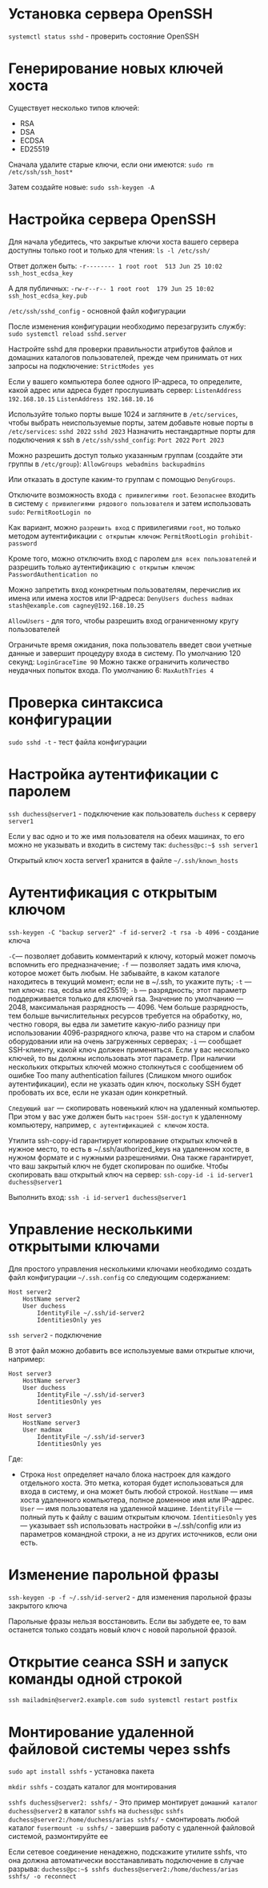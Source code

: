 # Установка сервера OpenSSH
`systemctl status sshd` - проверить состояние OpenSSH

# Генерирование новых ключей хоста

Существует несколько типов ключей: 
- RSA
- DSA 
- ECDSA
- ED25519

Сначала удалите старые ключи, если они имеются:
`sudo rm /etc/ssh/ssh_host*`

Затем создайте новые:
`sudo ssh-keygen -A`

# Настройка сервера OpenSSH
Для начала убедитесь, что закрытые ключи хоста вашего сервера доступны только root и только для чтения:
`ls -l /etc/ssh/`

Ответ должен быть:
`-r-------- 1 root root  513 Jun 25 10:02 ssh_host_ecdsa_key`

А для публичных:
`-rw-r--r-- 1 root root  179 Jun 25 10:02 ssh_host_ecdsa_key.pub`

`/etc/ssh/sshd_config` - основной файл кофигурации

После изменения конфигурации необходимо перезагрузить службу:
`sudo systemctl reload sshd.server`

Настройте sshd для проверки правильности атрибутов файлов и домашних каталогов пользователей, прежде чем принимать от них запросы на подключение:
`StrictModes yes`

Если у вашего компьютера более одного IP-адреса, то определите, какой адрес или адреса будет прослушивать сервер:
`ListenAddress 192.168.10.15`
`ListenAddress 192.168.10.16`

Используйте только порты выше 1024 и загляните в `/etc/services`, чтобы выбрать неиспользуемые порты, затем добавьте новые порты в `/etc/services`:
`sshd 2022`
`sshd 2023`
Назначить нестандартные порты для подключения к ssh в `/etc/ssh/sshd_config`:
`Port 2022`
`Port 2023`

Можно разрешить доступ только указанным группам (создайте эти группы в `/etc/group`):
`AllowGroups webadmins backupadmins`

Или отказать в доступе каким-то группам с помощью `DenyGroups`.

Отключите возможность входа `с привилегиями root`. 
`Безопаснее` входить в систему `с привилегиями рядового пользователя` и затем использовать `sudo`:
`PermitRootLogin no`

Как вариант, можно `разрешить вход` с привилегиями `root`, но только методом аутентификации `с открытым ключом`:
`PermitRootLogin prohibit-password`

Кроме того, можно отключить вход с паролем `для всех пользователей` и разрешить только аутентификацию `с открытым ключом`:
`PasswordAuthentication no`

Можно запретить вход конкретным пользователям, перечислив их имена или имена хостов или IP-адреса:
`DenyUsers duchess madmax stash@example.com cagney@192.168.10.25`

`AllowUsers` - для того, чтобы разрешить вход ограниченному кругу пользователей

Ограничьте время ожидания, пока пользователь введет свои учетные данные и завершит процедуру входа в систему. По умолчанию 120 секунд:
`LoginGraceTime 90`
Можно также ограничить количество неудачных попыток входа. По умолчанию 6:
`MaxAuthTries 4`

# Проверка синтаксиса конфигурации
`sudo sshd -t` - тест файла конфигурации

# Настройка аутентификации с паролем
`ssh duchess@server1` - подключение как пользователь `duchess` к серверу `server1`

Если у вас одно и то же имя пользователя на обеих машинах, то его можно не указывать и входить в систему так:
`duchess@pc:~$ ssh server1`

Открытый ключ хоста server1 хранится в файле `~/.ssh/known_hosts`

# Аутентификация с открытым ключом
`ssh-keygen -C "backup server2" -f id-server2 -t rsa -b 4096` - создание ключа

`-C`— позволяет добавить комментарий к ключу, который может помочь вспомнить его предназначение;
`-f` — позволяет задать имя ключа, которое может быть любым. Не забывайте, в каком каталоге находитесь в текущий момент; если не в ~/.ssh, то укажите путь;
`-t` — тип ключа: rsa, ecdsa или ed25519;
`-b` — разрядность; этот параметр поддерживается только для ключей rsa. Значение по умолчанию — 2048, максимальная разрядность — 4096. Чем больше разрядность, тем больше вычислительных ресурсов требуется на обработку, но, честно говоря, вы едва ли заметите какую-либо разницу при использовании 4096-разрядного ключа, разве что на старом и слабом оборудовании или на очень загруженных серверах;
`-i` — сообщает SSH-клиенту, какой ключ должен применяться. Если у вас несколько ключей, то вы должны использовать этот параметр. При наличии нескольких открытых ключей можно столкнуться с сообщением об ошибке Too many authentication failures (Слишком много ошибок аутентификации), если не указать один ключ, поскольку SSH будет пробовать их все, если не указан один конкретный.

`Следующий шаг` — скопировать новенький ключ на удаленный компьютер.
При этом у вас уже должен быть `настроен SSH-доступ` к удаленному компьютеру, например, `с аутентификацией с ключом` хоста.

Утилита ssh-copy-id гарантирует копирование открытых ключей в нужное место, то есть в ~/.ssh/authorized_keys на удаленном хосте, в нужном формате и с нужными разрешениями. Она также гарантирует, что ваш закрытый ключ не будет скопирован по ошибке.
Чтобы скопировать ваш открытый ключ на сервер:
`ssh-copy-id -i id-server1 duchess@server1`

Выполнить вход:
`ssh -i id-server1 duchess@server1`

# Управление несколькими открытыми ключами
Для простого управления несколькими ключами необходимо создать файл конфигурации `~/.ssh.config` со следующим содержанием:
```
Host server2
    HostName server2
    User duchess
        IdentityFile ~/.ssh/id-server2
        IdentitiesOnly yes
```

`ssh server2` - подключение

В этот файл можно добавить все используемые вами открытые ключи, например:
```
Host server3
    HostName server3
    User duchess
        IdentityFile ~/.ssh/id-server3
        IdentitiesOnly yes

Host server3
    HostName server3
    User madmax
        IdentityFile ~/.ssh/id-server3
        IdentitiesOnly yes
```

Где:
- Строка `Host` определяет начало блока настроек для каждого отдельного хоста. Это метка, которая будет использоваться для входа в систему, и она может быть любой строкой.
`HostName` — имя хоста удаленного компьютера, полное доменное имя или IP-адрес.
`User` — имя пользователя на удаленной машине.
`IdentityFile` — полный путь к файлу с вашим открытым ключом.
`IdentitiesOnly` yes — указывает ssh использовать настройки в ~/.ssh/config или из параметров командной строки, а не из других источников, если они есть.

# Изменение парольной фразы
`ssh-keygen -p -f ~/.ssh/id-server2` - для изменения парольной фразы закрытого ключа

Парольные фразы нельзя восстановить. Если вы забудете ее, то вам останется только создать новый ключ с новой парольной фразой.

# Открытие сеанса SSH и запуск команды одной строкой
`ssh mailadmin@server2.example.com sudo systemctl restart postfix`

# Монтирование удаленной файловой системы через sshfs
`sudo apt install sshfs` - установка пакета

`mkdir sshfs` - создать каталог для монтирования

`sshfs duchess@server2: sshfs/` -  Это пример монтирует `домашний каталог` `duchess@server2` в каталог `sshfs` на `duchess@pc`
`sshfs duchess@server2:/home/duchess/arias sshfs/` - смонтировать любой каталог
`fusermount -u sshfs/` - завершив работу с удаленной файловой системой, размонтируйте ее

Если сетевое соединение ненадежно, подскажите утилите sshfs, что она должна автоматически восстанавливать подключение в случае разрыва:
`duchess@pc:~$ sshfs duchess@server2:/home/duchess/arias sshfs/ -o reconnect`